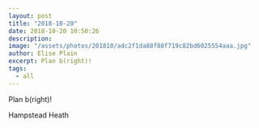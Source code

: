 ```yaml
---
layout: post
title: "2018-10-20"
date: 2018-10-20 10:50:26
description: 
image: "/assets/photos/201810/adc2f1da88f88f719c82bd6025554aaa.jpg"
author: Elise Plain
excerpt: Plan b(right)!
tags: 
  - all
---
```


Plan b(right)!
<p></p>
Hampstead Heath
